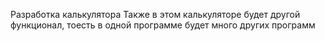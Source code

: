 Разработка калькулятора
Также в этом калькуляторе будет другой функционал, тоесть в одной программе будет много других программ
